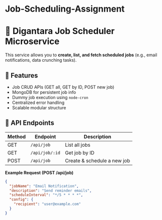 # Job-Scheduling-Assignment
# 🧩 Digantara Job Scheduler Microservice

This service allows you to **create, list, and fetch scheduled jobs** (e.g., email notifications, data crunching tasks).

## 🚀 Features
- Job CRUD APIs (GET all, GET by ID, POST new job)
- MongoDB for persistent job info
- Dummy job execution using `node-cron`
- Centralized error handling
- Scalable modular structure

## 🧱 API Endpoints
| Method | Endpoint | Description |
|---------|-----------|-------------|
| GET | `/api/job` | List all jobs |
| GET | `/api/job/:id` | Get job by ID |
| POST | `/api/job` | Create & schedule a new job |

**Example Request (POST /api/job)**
```json
{
  "jobName": "Email Notification",
  "description": "Send reminder emails",
  "scheduleInterval": "*/5 * * * *",
  "config": {
    "recipient": "user@example.com"
  }
}